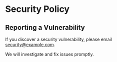 # Security Policy

## Reporting a Vulnerability
If you discover a security vulnerability, please email security@example.com.

We will investigate and fix issues promptly.
